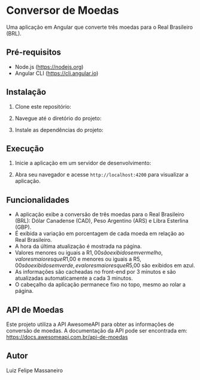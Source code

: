 # Conversor de Moedas

Uma aplicação em Angular que converte três moedas para o Real Brasileiro (BRL).

## Pré-requisitos

- Node.js (<https://nodejs.org>)
- Angular CLI (<https://cli.angular.io>)

## Instalação

1. Clone este repositório:

2. Navegue até o diretório do projeto:

3. Instale as dependências do projeto:

## Execução

1. Inicie a aplicação em um servidor de desenvolvimento:

2. Abra seu navegador e acesse `http://localhost:4200` para visualizar a aplicação.

## Funcionalidades

- A aplicação exibe a conversão de três moedas para o Real Brasileiro (BRL): Dólar Canadense (CAD), Peso Argentino (ARS) e Libra Esterlina (GBP).
- É exibida a variação em porcentagem de cada moeda em relação ao Real Brasileiro.
- A hora da última atualização é mostrada na página.
- Valores menores ou iguais a R$1,00 são exibidos em vermelho, valores maiores que R$1,00 e menores ou iguais a R$5,00 são exibidos em verde, e valores maiores que R$5,00 são exibidos em azul.
- As informações são cacheadas no front-end por 3 minutos e são atualizadas automaticamente a cada 3 minutos.
- O cabeçalho da aplicação permanece fixo no topo, mesmo ao rolar a página.

## API de Moedas

Este projeto utiliza a API AwesomeAPI para obter as informações de conversão de moedas. A documentação da API pode ser encontrada em: <https://docs.awesomeapi.com.br/api-de-moedas>

## Autor

Luiz Felipe Massaneiro
